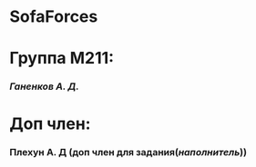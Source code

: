 # SofaForces
<h1>Группа М211: </h1>
<h3><i>Ганенков А. Д.</i></h3>
<h1>Доп член:</h1>
<h3>Плехун А. Д (доп член для задания(<i>наполнитель</i>))</h3>

